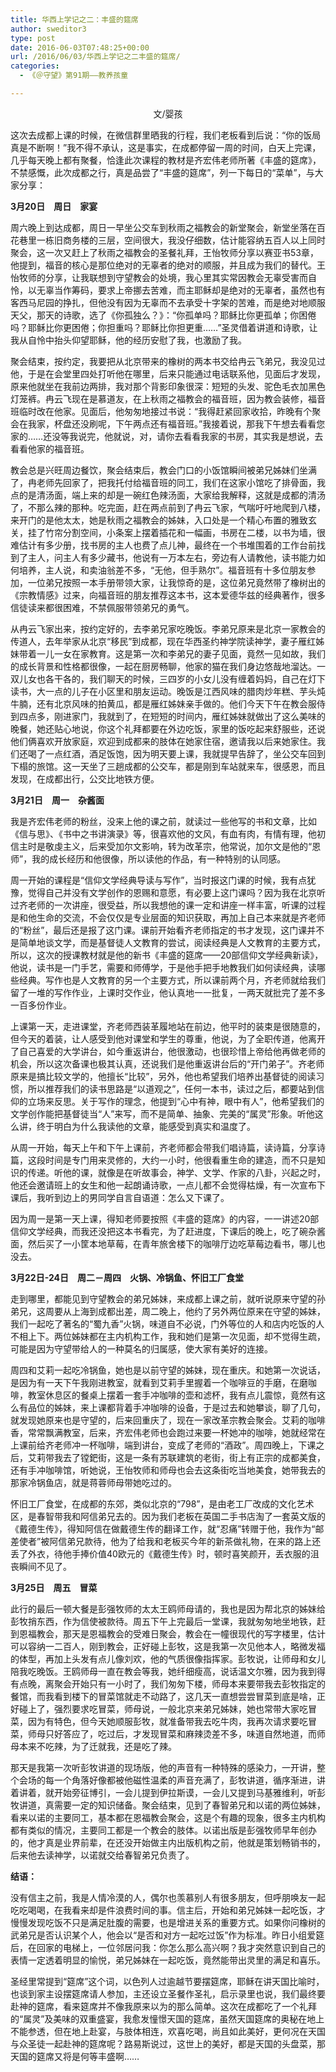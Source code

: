 ```yaml
---
title: 华西上学记之二：丰盛的筵席
author: sweditor3
type: post
date: 2016-06-03T07:48:25+00:00
url: /2016/06/03/华西上学记之二丰盛的筵席/
categories:
  - 《＠守望》第91期——教养孩童

---
```

<p style="text-align: center;">
  文/婴孩
</p>

这次去成都上课的时候，在微信群里晒我的行程，我们老板看到后说：&ldquo;你的饭局真是不断啊！&rdquo;我不得不承认，这是事实，在成都停留一周的时间，白天上完课，几乎每天晚上都有聚餐，恰逢此次课程的教材是齐宏伟老师所著《丰盛的筵席》，不禁感慨，此次成都之行，真是品尝了&ldquo;丰盛的筵席&rdquo;，列一下每日的&ldquo;菜单&rdquo;，与大家分享： 

**3月20日　周日　家宴** 

周六晚上到达成都，周日一早坐公交车到秋雨之福教会的新堂聚会，新堂坐落在百花巷里一栋旧商务楼的三层，空间很大，我没仔细数，估计能容纳五百人以上同时聚会，这一次又赶上了秋雨之福教会的圣餐礼拜，王怡牧师分享以赛亚书53章，他提到，福音的核心是那位绝对的无辜者的绝对的顺服，并且成为我们的替代。王怡牧师的分享，让我联想到守望教会的处境，我心里其实常因教会无辜受害而自怜，以无辜当作筹码，要求上帝挪去苦难，而主耶稣却是绝对的无辜者，虽然也有客西马尼园的挣扎，但他没有因为无辜而不去承受十字架的苦难，而是绝对地顺服天父，那天的诗歌，选了《你孤独么？》：&ldquo;你孤单吗？耶稣比你更孤单；你困倦吗？耶稣比你更困倦；你担重吗？耶稣比你担更重&hellip;&hellip;&rdquo;圣灵借着讲道和诗歌，让我从自怜中抬头仰望耶稣，他的经历安慰了我，也激励了我。 

聚会结束，按约定，我要把从北京带来的橡树的两本书交给冉云飞弟兄，我没见过他，于是在会堂里四处打听他在哪里，后来只能通过电话联系他，见面后才发现，原来他就坐在我前边两排，我对那个背影印象很深：短短的头发、驼色毛衣加黑色灯笼裤。冉云飞现在是慕道友，在上秋雨之福教会的福音班，因为教会装修，福音班临时改在他家。见面后，他匆匆地接过书说：&ldquo;我得赶紧回家收拾，昨晚有个聚会在我家，杯盘还没刷呢，下午两点还有福音班。&rdquo;我接着说，那我下午想去看看您家的&hellip;&hellip;还没等我说完，他就说，对，请你去看看我家的书房，其实我是想说，去看看他家的福音班。 

教会总是兴旺周边餐饮，聚会结束后，教会门口的小饭馆瞬间被弟兄姊妹们坐满了，冉老师先回家了，把我托付给福音班的同工，我们在这家小馆吃了排骨面，我点的是清汤面，端上来的却是一碗红色辣汤面，大家给我解释，这就是成都的清汤了，不那么辣的那种。吃完面，赶在两点前到了冉云飞家，气喘吁吁地爬到八楼，来开门的是他太太，她是秋雨之福教会的姊妹，入口处是一个精心布置的雅致玄关，挂了竹帘分割空间，小条案上摆着插花和一幅画，书房在二楼，以书为墙，很难估计有多少册，找书房的主人也费了点儿神，最终在一个书堆围着的工作台前找到了主人，问主人有多少藏书，他说有一万本左右，旁边有人请教他，读书能力如何培养，主人说，和卖油翁差不多，&ldquo;无他，但手熟尔&rdquo;。福音班有十多位朋友参加，一位弟兄按照一本手册带领大家，让我惊奇的是，这位弟兄竟然带了橡树出的《宗教情感》过来，向福音班的朋友推荐这本书，这本爱德华兹的经典著作，很多信徒读来都很困难，不禁佩服带领弟兄的勇气。 

从冉云飞家出来，按约定好的，去李弟兄家吃晚饭。李弟兄原来是北京一家教会的传道人，去年举家从北京&ldquo;移民&rdquo;到成都，现在华西圣约神学院读神学，妻子雁红姊妹带着一儿一女在家教育。这是第一次和李弟兄的妻子见面，竟然一见如故，我们的成长背景和性格都很像，一起在厨房畅聊，他家的猫在我们身边悠哉地溜达。一双儿女也各干各的，我们聊天的时候，三四岁的小女儿没有缠着妈妈，自己在灯下读书，大一点的儿子在小区里和朋友运动。晚饭是江西风味的腊肉炒年糕、芋头炖牛腩，还有北京风味的拍黄瓜，都是雁红姊妹亲手做的。他们今天下午在教会服侍到四点多，刚进家门，我就到了，在短短的时间内，雁红姊妹就做出了这么美味的晚餐，她还贴心地说，你这个礼拜都要在外边吃饭，家里的饭吃起来舒服些，还说他们俩喜欢开放家庭，欢迎到成都来的肢体在她家住宿，邀请我以后来她家住。我们还喝了一点红酒，酒足饭饱，因为明天要上课，我就提早告辞了，坐公交车回到下榻的旅馆。这一天坐了三趟成都的公交车，都是刚到车站就来车，很感恩，而且发现，在成都出行，公交比地铁方便。 

**3月21日　周一　杂酱面** 

我是齐宏伟老师的粉丝，没来上他的课之前，就读过一些他写的书和文章，比如《信与思》、《书中之书讲演录》等，很喜欢他的文风，有血有肉，有情有理，他初信主时是敬虔主义，后来受加尔文影响，转为改革宗，他常说，加尔文是他的&ldquo;恩师&rdquo;，我的成长经历和他很像，所以读他的作品，有一种特别的认同感。 

周一开始的课程是&ldquo;信仰文学经典导读与写作&rdquo;，当时报这门课的时候，我有点犹豫，觉得自己并没有文学创作的恩赐和意愿，有必要上这门课吗？因为我在北京听过齐老师的一次讲座，很受益，所以我想他的课一定和讲座一样丰富，听课的过程是和他生命的交流，不会仅仅是专业层面的知识获取，再加上自己本来就是齐老师的&ldquo;粉丝&rdquo;，最后还是报了这门课。课前开始看齐老师指定的书才发现，这门课并不是简单地谈文学，而是基督徒人文教育的尝试，阅读经典是人文教育的主要方式，所以，这次的授课教材就是他的新书《丰盛的筵席&mdash;&mdash;20部信仰文学经典新读》，他说，读书是一门手艺，需要和师傅学，于是他手把手地教我们如何读经典，读哪些经典。写作也是人文教育的另一个主要方式，所以课前两个月，齐老师就给我们留了一堆的写作作业，上课时交作业，他认真地一一批复，一两天就批完了差不多一百多份作业。 

上课第一天，走进课堂，齐老师西装革履地站在前边，他平时的装束是很随意的，但今天的着装，让人感受到他对课堂和学生的尊重，他说，为了全职传道，他离开了自己喜爱的大学讲台，如今重返讲台，他很激动，也很珍惜上帝给他再做老师的机会，所以这次备课也极其认真，还说我们是他重返讲台后的&ldquo;开门弟子&rdquo;。齐老师原来是搞比较文学的，他擅长&ldquo;比较&rdquo;，另外，他也希望我们培养出基督徒的阅读习惯，所以推荐我们的读书思路是&ldquo;以道观之&rdquo;，任何一本书，读过之后，都要站到信仰的立场来反思。关于写作的理念，他提到&ldquo;心中有神，眼中有人&rdquo;，他希望我们的文学创作能把基督徒当&ldquo;人&rdquo;来写，而不是简单、抽象、完美的&ldquo;属灵&rdquo;形象。听他这么讲，终于明白为什么我读他的文章，能感受到真实和温度了。 

从周一开始，每天上午和下午上课前，齐老师都会带我们唱诗篇，读诗篇，分享诗篇，这段时间是专门用来灵修的，大约一小时，他很看重生命的建造，而不只是知识的传递。听他的课，就像是在听故事会，神学、文学、作家的八卦，兴起之时，他还会邀请班上的女生和他一起朗诵诗歌，一点儿都不会觉得枯燥，有一次宣布下课后，我听到边上的男同学自言自语道：怎么又下课了。 

因为周一是第一天上课，得知老师要按照《丰盛的筵席》的内容，一一讲述20部信仰文学经典，而我还没把这本书看完，为了赶进度，下课后的晚上，吃了碗杂酱面，然后买了一小筐本地草莓，在青年旅舍楼下的咖啡厅边吃草莓边看书，哪儿也没去。 

**3月22日-24日　周二－周四　火锅、冷锅鱼、怀旧工厂食堂** 

走到哪里，都能见到守望教会的弟兄姊妹，来成都上课之前，就听说原来守望的孙弟兄，这周要从上海到成都出差，周二晚上，他约了另外两位原来在守望的姊妹，我们一起吃了著名的&ldquo;蜀九香&rdquo;火锅，味道自不必说，门外等位的人和店内吃饭的人不相上下。两位姊妹都在主内机构工作，我和她们是第一次见面，却不觉得生疏，可能是因为守望带给人的一种莫名的归属感，使大家有美好的连接。 

周四和艾莉一起吃冷锅鱼，她也是以前守望的姊妹，现在重庆。和她第一次说话，是因为有一天下午我刚进教室，就看到艾莉手里握着一个咖啡豆的手磨，在磨咖啡，教室休息区的餐桌上摆着一套手冲咖啡的壶和滤杯，我有点儿震惊，竟然有这么有品位的姊妹，来上课都背着手冲咖啡的设备，于是过去和她攀谈，聊了几句，就发现她原来也是守望的，后来回重庆了，现在一家改革宗教会聚会。艾莉的咖啡香，常常飘满教室，后来，齐宏伟老师也会跑过来要一杯她冲的咖啡，她就经常在上课前给齐老师冲一杯咖啡，端到讲台，变成了老师的&ldquo;酒政&rdquo;。周四晚上，下课之后，艾莉带我去了镗鈀街，这是一条有苏联建筑的老街，街上有正宗的成都美食，还有手冲咖啡馆，听她说，王怡牧师和师母也会去这条街吃当地美食，她带我去的那家冷锅鱼店，就是蒋蓉师母带她吃过的。 

怀旧工厂食堂，在成都的东郊，类似北京的&ldquo;798&rdquo;，是由老工厂改成的文化艺术区，是春智带我和阿信弟兄去的。因为我们老板在英国二手书店淘了一套英文版的《戴德生传》，得知阿信在做戴德生传的翻译工作，就&ldquo;忍痛&rdquo;转赠于他，我作为&ldquo;邮差使者&rdquo;被阿信弟兄款待，他为了给我和老板买今年的新茶做礼物，在来的路上还丢了外衣，待他手捧价值40欧元的《戴德生传》时，顿时喜笑颜开，丢衣服的沮丧瞬间不见了。 

**3月25日　周五　冒菜** 

此行的最后一顿大餐是彭强牧师的太太王鸥师母请的，我也是因为帮北京的姊妹给彭牧捎东西，作为信使被款待。周五下午上完最后一堂课，我就匆匆地坐地铁，赶到恩福教会，那天是恩福教会的受难日聚会，教会在一幢很现代的写字楼里，估计可以容纳一二百人，刚到教会，正好碰上彭牧，这是我第一次见他本人，略微发福的体型，再加上头发有点儿像刘欢，他的气质很像指挥家。彭牧说，让师母和女儿陪我吃晚饭。王鸥师母一直在教会等我，她纤细瘦高，说话温文尔雅，因为我到得有点晚，离聚会开始只有一小时了，我们匆匆下楼，师母本来要带我去彭牧指定的餐馆，而我看到楼下的冒菜馆就走不动路了，这几天一直想尝尝冒菜到底是啥，正好碰上了，强烈要求吃冒菜，师母说，一般北京来弟兄姊妹，她也常带大家吃冒菜，因为有特色，但今天她顺服彭牧，就准备带我去吃牛肉，我再次请求要吃冒菜，师母只好答应了，吃过后，才发现冒菜和麻辣烫差不多，味道自然地道，而师母本来不吃辣，为了迁就我，还是吃了辣。 

那天是我第一次听彭牧讲道的现场版，他的声音有一种特殊的感染力，一开讲，整个会场的每一个角落好像都被他磁性温柔的声音充满了，彭牧讲道，循序渐进，讲着讲着，就开始旁征博引，一会儿提到伊拉斯谟，一会儿又提到马基雅维利，听彭牧讲道，真需要一定的知识储备。聚会结束，见到了春智弟兄和以诺的两位姊妹，看来以诺的主要同工，基本都在恩福教会聚会，这是个有趣的现象，很多主内机构都有类似的情况，主要同工都是一个教会的肢体。以诺出版是彭强牧师早年创办的，他才真是业界前辈，在还没开始做主内出版机构之前，他就是策划畅销书的，后来他去读神学，以诺就交给春智弟兄负责了。 

**结语：** 

没有信主之前，我是人情冷漠的人，偶尔也羡慕别人有很多朋友，但呼朋唤友一起吃吃喝喝，在我看来却是件浪费时间的事。信主后，开始和弟兄姊妹一起吃饭，才慢慢发现吃饭不只是满足肚腹的需要，也是增进关系的重要方式。如果你问橡树的武弟兄是否认识某个人，他会以&ldquo;是否和对方一起吃过饭&rdquo;作为标准。昨日小组爱筵后，在回家的电梯上，一位邻居问我：你怎么那么高兴啊？我才突然意识到自己的表情一定透着明显的愉悦，弟兄姊妹在一起吃饭，竟然能带出灵里的满足和喜乐。 

圣经里常提到&ldquo;筵席&rdquo;这个词，以色列人过逾越节要摆筵席，耶稣在讲天国比喻时，也谈到家主设摆筵席请人参加，主还设立圣餐作圣礼，启示录里也说，我们最终要赴神的筵席，看来筵席并不像我原来以为的那么简单。这次在成都吃了一个礼拜的&ldquo;属灵&rdquo;及美味的双重盛宴，我愈发憧憬天国的筵席，虽然天国筵席的奥秘在地上不能参透，但在地上赴宴，与肢体相连，欢喜吃喝，尚且如此美好，更何况在天国与众圣徒一起赴神的筵席呢？路易斯说过，这世上的美好，都是天国的头盘菜，那天国的筵席又将是何等丰盛啊&hellip;&hellip;